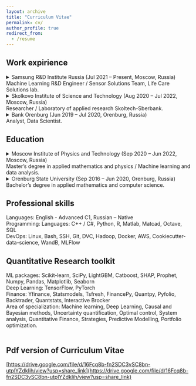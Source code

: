 ```yaml
---
layout: archive
title: "Curriculum Vitae"
permalink: cv/
author_profile: true
redirect_from:
  - /resume
---
```


## Work expirience

<details>
<summary>Samsung R&D Institute Russia (Jul 2021 – Present, Moscow, Russia) <br> Machine Learning R&D Engineer / Sensor Solutions Team, Life Care Solutions lab.</summary>
<ul>
<li> Developed regression models for estimation BFM (Body fat mass), SMM (Skeletal muscle mass), ICW & ECW(Intracellular
Extracellular water) by a multi-frequency signal (released in Samsung’s Galaxy Watch 4)</li>
<li> Designed system of Data Quality estimation, detection erroneous measurements and classifying user usage errors basedonOutliers’
Detection algorithms. Quality metric increased by 21% compared to heuristics</li>
<li> Developed Sweat loss estimation algorithm. Accelerometer-based Neural Network estimates running distance (MAPE=7.7%, R2=0.95and
Polynomial Kernel Ridge Regression estimates the loss in ml (RMSEBWP=0.3%, R2=0.79).</li>
</ul>
</details>

<details>
<summary>Skolkovo Institute of Science and Technology (Aug 2020 – Jul 2022, Moscow, Russia) <br> Researcher / Laboratory of applied research Skoltech-Sberbank.</summary>
<ul>
<li> Developed an active learning algorithm modified by anomaly detection for planning experiments. The number of required labeling has been reduced by 58%, the quality of the regression model has been improved by 19%</li>
<li> Researched the uncertainty scores (total, data, knowledge) using a Bayesian ensemble of decision trees, and anomaly detection methods; researched correlation dependencies of uncertainty/abnormality scores.</li>
</ul>
</details>

<details>
<summary>Bank Orenburg (Jun 2019 – Jul 2020, Orenburg, Russia) <br> Analyst, Data Scientist.</summary>
<ul>
<li> Forecasted the ATM daily cash demands based on Exponential Smoothing, ARIMA, Neural Networks, SSA.</li>
<li> Developed a Discrete model of optimal cash management in ATM branches on forecasted cash withdrawals using Dynamic programming,which increased the profitability compared to the classical model by 30%.</li>
</ul>
</details>

## Education

<details>
<summary>Moscow Institute of Physics and Technology (Sep 2020 – Jun 2022, Moscow, Russia) <br> Master’s degree in applied mathematics and physics / Machine learning and data analysis.</summary>
<ul>
<li> The Interfaculty Department of Information Transmission Problems and Data Analysis</li>
<li> Graduation project: “Anomaly detection aided Active learning on smart watches data”</li>
<li> Average grade 4.8 out of 5.0 for 2 years.</li>
</ul>
</details>

<details>
<summary>Orenburg State University (Sep 2016 – Jun 2020, Orenburg, Russia) <br> Bachelor’s degree in applied mathematics and computer science.</summary>
<ul>
<li> Department of Math and information technology</li>
<li> Graduation project: "Research of machine learning models for predicting and optimizing ATM service"</li>
<li> Average grade 5.0 out of 5.0 for 4 years.</li>
</ul>
</details>

## Professional skills

Languages: English - Advanced C1, Russian – Native <br>
Programming: Languages: C++ / C#, Python, R, Matlab, Matcad, Octave, SQL <br>
DevOps: Linux, Bash, SSH, Git, DVC, Hadoop, Docker, AWS, Cookiecutter-data-science, WandB, MLFlow <br>

## Quantitative Research toolkit

ML packages: Scikit-learn, SciPy, LightGBM, Catboost, SHAP, Prophet, Numpy, Pandas, Matplotlib, Seaborn <br>
Deep Learning: TensorFlow, PyTorch <br>
Finance: Yfinance, Statsmodels, Tsfresh, FinancePy, Quantpy, Pyfolio, Backtrader, Quantstats, Interactive Brocker <br>
Area of specialization: Machine learning, Deep Learning, Causal and Bayesian methods, Uncertainty quantification,
Optimal control, System analysis, Quantitative Finance, Strategies, Predictive Modelling, Portfolio optimization. <br>
<br>

## Pdf version of Curriculum Vitae
[https://drive.google.com/file/d/16Fcq8b-fn2SDC3vSC8bn-utplYZdkIih/view?usp=share_link](https://drive.google.com/file/d/16Fcq8b-fn2SDC3vSC8bn-utplYZdkIih/view?usp=share_link)